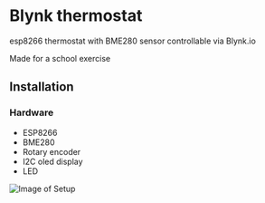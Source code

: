 # Blynk thermostat

esp8266 thermostat with BME280 sensor
controllable via Blynk.io

Made for a school exercise

## Installation

### Hardware

* ESP8266
* BME280
* Rotary encoder
* I2C oled display
* LED

![Image of Setup](/Users/ceylan/Documents/GitHub/Blynk_thermostat/images/IMG_0283.jpeg)